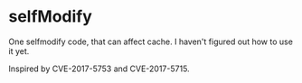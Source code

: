 # selfModify
One selfmodify code, that can affect cache.   I haven't figured out how to use it yet.

Inspired by CVE-2017-5753 and CVE-2017-5715.
